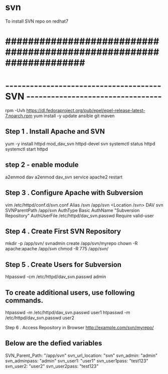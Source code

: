 # svn
To install SVN repo on redhat7 

####################################################################
============================================================================
-------------------------------------- SVN ---------------------------------
============================================================================
rpm -Uvh https://dl.fedoraproject.org/pub/epel/epel-release-latest-7.noarch.rpm
yum install -y update ansible git maven


Step 1 . Install Apache and SVN
-----------------------
yum -y install httpd mod_dav_svn httpd-devel svn
systemctl status httpd
systemctl start httpd

step 2 - enable module
--------------------
a2enmod dav
a2enmod dav_svn
service apache2 restart

Step 3 . Configure Apache with Subversion
------------------------------------------
vim /etc/httpd/conf.d/svn.conf
Alias /svn /app/svn
<Location /svn>
   DAV svn
   SVNParentPath /app/svn
   AuthType Basic
   AuthName "Subversion Repository"
   AuthUserFile /etc/httpd/dav_svn.passwd
   Require valid-user
</Location>

Step 4 . Create First SVN Repository
------------------------------------
mkdir -p /app/svn/
svnadmin create /app/svn/myrepo
chown -R apache:apache /app/svn
chmod -R 775 /app/svn/

Step 5 . Create Users for Subversion
------------------------------------
htpasswd -cm /etc/httpd/dav_svn.passwd admin

To create additional users, use following commands.
---------------------------------------------------
htpasswd -m /etc/httpd/dav_svn.passwd user1
htpasswd -m /etc/httpd/dav_svn.passwd user2

Step 6 . Access Repository in Browser
http://example.com/svn/myrepo/


Below are the defied variables
------------------------------------------
  SVN_Parent_Path: "/app/svn"
  svn_url_location: "svn"
  svn_admin: "admin"
  svn_adminpass: "admin"
  svn_user1: "user1"
  svn_user1pass: "test123"
  svn_user2: "user2"
  svn_user2pass: "test123"

